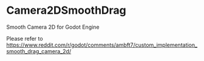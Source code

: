 # Camera2DSmoothDrag
Smooth Camera 2D for Godot Engine

Please refer to https://www.reddit.com/r/godot/comments/ambft7/custom_implementation_smooth_drag_camera_2d/

